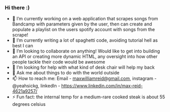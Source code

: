 ### Hi there :)

- 🔭 I’m currently working on a web application that scrapes songs from Bandcamp with parameters given by the user, then can create and populate a playlist on the users spotify account with songs from the scrape!
- 🌱 I’m currently writing a lot of spaghetti code, avoiding tutorial hell as best I can
- 👯 I’m looking to collaborate on anything! Would like to get into building an API or creating more dynamic HTML, any oversight into how other people tackle their code would be awesome
- 🤔 I’m looking for help with what kind of desk chair will help my back
- 💬 Ask me about things to do with the world outside
- 📫 How to reach me: Email - maxwilliamreid@gmail.com, instagram - @yeahsickg, linkedIn - https://www.linkedin.com/in/max-reid-4621a9257/
- ⚡ Fun fact: the internal temp for a medium-rare cooked steak is about 55 degrees celsius 

<!--
**Looseman1212/Looseman1212** is a ✨ _special_ ✨ repository because its `README.md` (this file) appears on your GitHub profile.

Here are some ideas to get you started:

- 🔭 I’m currently working on ...
- 🌱 I’m currently learning ...
- 👯 I’m looking to collaborate on ...
- 🤔 I’m looking for help with ...
- 💬 Ask me about ...
- 📫 How to reach me: ...
- 😄 Pronouns: ...
- ⚡ Fun fact: ...
-->
